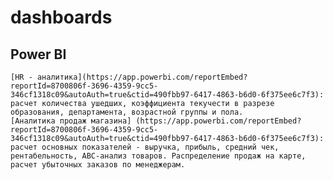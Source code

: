 # dashboards

## Power BI
    [HR - аналитика](https://app.powerbi.com/reportEmbed?reportId=8700806f-3696-4359-9cc5-346cf1318c09&autoAuth=true&ctid=490fbb97-6417-4863-b6d0-6f375ee6c7f3): расчет количества ушедших, коэффициента текучести в разрезе образования, департамента, возрастной группы и пола. 
    [Аналитика продаж магазина] (https://app.powerbi.com/reportEmbed?reportId=8700806f-3696-4359-9cc5-346cf1318c09&autoAuth=true&ctid=490fbb97-6417-4863-b6d0-6f375ee6c7f3): расчет основных показателей - выручка, прибыль, средний чек, рентабельность, ABC-анализ товаров. Распределение продаж на карте, расчет убыточных заказов по менеджерам. 
